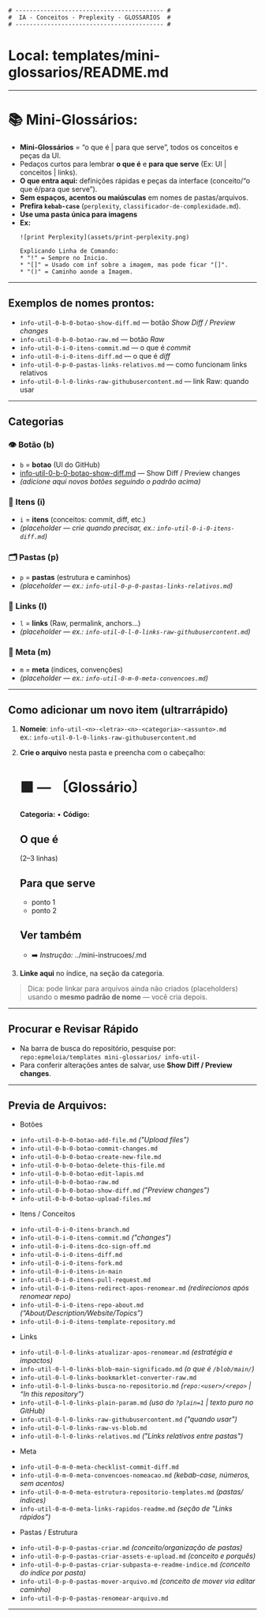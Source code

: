 ```
# ------------------------------------------ #
#  IA - Conceitos - Preplexity - GLOSSARIOS  #
# ------------------------------------------ #
```

# Local: **templates/mini-glossarios/README.md**

---

# 📚 Mini-Glossários:

* **Mini-Glossários** = “o que é | para que serve”, todos os conceitos e peças da UI.
* Pedaços curtos para lembrar **o que é** e **para que serve** (Ex: UI | conceitos | links).
* **O que entra aqui:** definições rápidas e peças da interface (conceito/“o que é/para que serve”).
* **Sem espaços, acentos ou maiúsculas** em nomes de pastas/arquivos.
* **Prefira `kebab-case`** (`perplexity`, `classificador-de-complexidade.md`).
* **Use uma pasta única para imagens**
* **Ex:**
  ```
  ![print Perplexity](assets/print-perplexity.png)
  
  Explicando Linha de Comando:
  * "!" = Sempre no Inicio.
  * "[]" = Usado com inf sobre a imagem, mas pode ficar "[]".
  * "()" = Caminho aonde a Imagem.
  ```

---

## **Exemplos de nomes prontos:**

* `info-util-0-b-0-botao-show-diff.md` — botão *Show Diff / Preview changes*
* `info-util-0-b-0-botao-raw.md` — botão *Raw*
* `info-util-0-i-0-itens-commit.md` — o que é *commit*
* `info-util-0-i-0-itens-diff.md` — o que é *diff*
* `info-util-0-p-0-pastas-links-relativos.md` — como funcionam links relativos
* `info-util-0-l-0-links-raw-githubusercontent.md` — link Raw: quando usar

---

## **Categorias**

### 👁️ Botão (b)
- `b` = **botao** (UI do GitHub)
- [info-util-0-b-0-botao-show-diff.md](./info-util-0-b-0-botao-show-diff.md) — Show Diff / Preview changes
- *(adicione aqui novos botões seguindo o padrão acima)*

### 🧩 Itens (i)
- `i` = **itens** (conceitos: commit, diff, etc.)
- *(placeholder — crie quando precisar, ex.: `info-util-0-i-0-itens-diff.md`)*

### 🗂️ Pastas (p)
- `p` = **pastas** (estrutura e caminhos)
- *(placeholder — ex.: `info-util-0-p-0-pastas-links-relativos.md`)*

### 🔗 Links (l)
- `l` = **links** (Raw, permalink, anchors…)
- *(placeholder — ex.: `info-util-0-l-0-links-raw-githubusercontent.md`)*

### 🧭 Meta (m)
- `m` = **meta** (índices, convenções)
- *(placeholder — ex.: `info-util-0-m-0-meta-convencoes.md`)*


---

## Como adicionar um novo item (ultrarrápido)

1. **Nomeie**: `info-util-<n>-<letra>-<n>-<categoria>-<assunto>.md`  
   ex.: `info-util-0-l-0-links-raw-githubusercontent.md`
2. **Crie o arquivo** nesta pasta e preencha com o cabeçalho:

   # 🟩 <Categoria> — <Assunto> 〔Glossário〕
   **Categoria:** <categoria> • **Código:** <n>

   ## O que é
   (2–3 linhas)

   ## Para que serve
   - ponto 1
   - ponto 2

   ## Ver também
   - ➡️ *Instrução:* ../mini-instrucoes/<arquivo-relacionado>.md


3. **Linke aqui** no índice, na seção da categoria.

> Dica: pode linkar para arquivos ainda não criados (placeholders) usando o **mesmo padrão de nome** — você cria depois.

---

## Procurar e Revisar Rápido

* Na barra de busca do repositório, pesquise por:
  `repo:epmeloia/templates mini-glossarios/ info-util-`
* Para conferir alterações antes de salvar, use **Show Diff / Preview changes**.


---

## Previa de Arquivos:

- Botões
 * `info-util-0-b-0-botao-add-file.md` *("Upload files")*
 * `info-util-0-b-0-botao-commit-changes.md`
 * `info-util-0-b-0-botao-create-new-file.md`
 * `info-util-0-b-0-botao-delete-this-file.md`
 * `info-util-0-b-0-botao-edit-lapis.md`
 * `info-util-0-b-0-botao-raw.md`
 * `info-util-0-b-0-botao-show-diff.md` *("Preview changes")*
 * `info-util-0-b-0-botao-upload-files.md`

- Itens / Conceitos
 * `info-util-0-i-0-itens-branch.md`
 * `info-util-0-i-0-itens-commit.md` *("changes")*
 * `info-util-0-i-0-itens-dco-sign-off.md`
 * `info-util-0-i-0-itens-diff.md`
 * `info-util-0-i-0-itens-fork.md`
 * `info-util-0-i-0-itens-in-main`
 * `info-util-0-i-0-itens-pull-request.md`
 * `info-util-0-i-0-itens-redirect-apos-renomear.md` *(redirecionos após renomear repo)*
 * `info-util-0-i-0-itens-repo-about.md` *(“About/Description/Website/Topics”)*
 * `info-util-0-i-0-itens-template-repository.md`

- Links
 * `info-util-0-l-0-links-atualizar-apos-renomear.md` *(estratégia e impactos)*
 * `info-util-0-l-0-links-blob-main-significado.md` *(o que é `/blob/main/`)*
 * `info-util-0-l-0-links-bookmarklet-converter-raw.md`
 * `info-util-0-l-0-links-busca-no-repositorio.md` *(`repo:<user>/<repo>` | “In this repository”)*
 * `info-util-0-l-0-links-plain-param.md` *(uso do `?plain=1` | texto puro no GitHub)*
 * `info-util-0-l-0-links-raw-githubusercontent.md` *("quando usar")*
 * `info-util-0-l-0-links-raw-vs-blob.md`
 * `info-util-0-l-0-links-relativos.md` *("Links relativos entre pastas")*

- Meta
 * `info-util-0-m-0-meta-checklist-commit-diff.md`
 * `info-util-0-m-0-meta-convencoes-nomeacao.md` *(kebab-case, números, sem acentos)*
 * `info-util-0-m-0-meta-estrutura-repositorio-templates.md` *(pastas/índices)*
 * `info-util-0-m-0-meta-links-rapidos-readme.md` *(seção de “Links rápidos”)*

- Pastas / Estrutura
 * `info-util-0-p-0-pastas-criar.md` *(conceito/organização de pastas)*
 * `info-util-0-p-0-pastas-criar-assets-e-upload.md` *(conceito e porquês)*
 * `info-util-0-p-0-pastas-criar-subpasta-e-readme-indice.md` *(conceito do índice por pasta)*
 * `info-util-0-p-0-pastas-mover-arquivo.md` *(conceito de mover via editar caminho)*
 * `info-util-0-p-0-pastas-renomear-arquivo.md`

---
